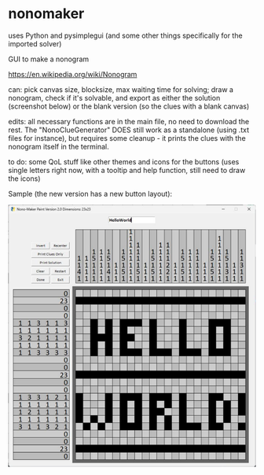 # nonomaker
uses Python and pysimplegui (and some other things specifically for the imported solver) 

GUI to make a nonogram

https://en.wikipedia.org/wiki/Nonogram

can: pick canvas size, blocksize, max waiting time for solving; draw a nonogram, check if it's solvable, and export as either the solution (screenshot below) or the blank version (so the clues with a blank canvas)

edits: all necessary functions are in the main file, no need to download the rest. The "NonoClueGenerator" DOES still work as a standalone (using .txt files for instance), but requires some cleanup - it prints the clues with the nonogram itself in the terminal.

to do: some QoL stuff like other themes and icons for the buttons (uses single letters right now, with a tooltip and help function, still need to draw the icons)

Sample (the new version has a new button layout):

![Screenshot](HelloWorld2.png)
